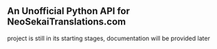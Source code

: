 An Unofficial Python API for NeoSekaiTranslations.com
--------------------------------------------------------------------------------
project is still in its starting stages, documentation will be provided later    